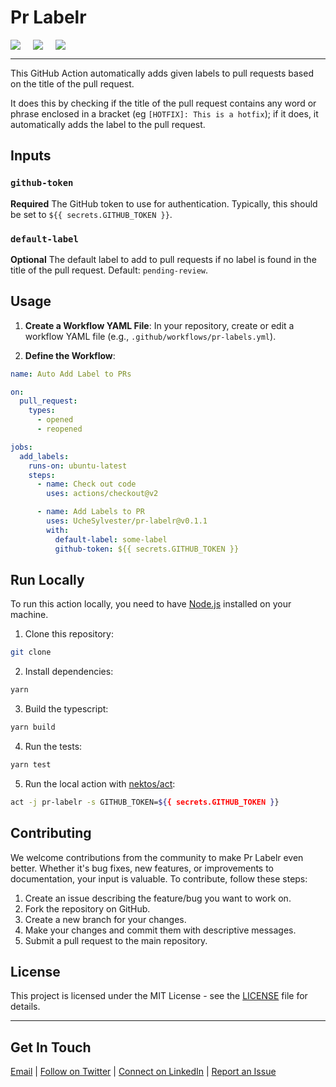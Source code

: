 # Pr Labelr

<div style="display:flex; gap:20px; flex-wrap:wrap">
  <a href="https://github.com/marketplace/actions/pr-labelr" style="text-decoration:none">
    <img src="https://img.shields.io/github/release/UcheSylvester/pr-labelr.svg"  />
  </a>

  <a href="https://github.com/marketplace/actions/pr-labelr" style="text-decoration:none">
    <img src="https://img.shields.io/badge/marketplace-pr--labelr-green?logo=github"  />
  </a>

  <a href="https://github.com/marketplace/actions/pr-labelr" style="text-decoration:none">
    <img src="https://img.shields.io/github/languages/top/UcheSylvester/pr-labelr.svg"  />
  </a>
</div>

---

This GitHub Action automatically adds given labels to pull requests based on the title of the pull request.

It does this by checking if the title of the pull request contains any word or phrase enclosed in a bracket (eg `[HOTFIX]: This is a hotfix`); if it does, it automatically adds the label to the pull request.

## Inputs

### `github-token`

**Required** The GitHub token to use for authentication. Typically, this should be set to `${{ secrets.GITHUB_TOKEN }}`.

### `default-label`

**Optional** The default label to add to pull requests if no label is found in the title of the pull request. Default: `pending-review`.

## Usage

1. **Create a Workflow YAML File**: In your repository, create or edit a workflow YAML file (e.g., `.github/workflows/pr-labels.yml`).

2. **Define the Workflow**:

```yaml
name: Auto Add Label to PRs

on:
  pull_request:
    types:
      - opened
      - reopened

jobs:
  add_labels:
    runs-on: ubuntu-latest
    steps:
      - name: Check out code
        uses: actions/checkout@v2

      - name: Add Labels to PR
        uses: UcheSylvester/pr-labelr@v0.1.1
        with:
          default-label: some-label
          github-token: ${{ secrets.GITHUB_TOKEN }}
```

## Run Locally

To run this action locally, you need to have [Node.js](https://nodejs.org/en/) installed on your machine.

1. Clone this repository:

```bash
git clone
```

2. Install dependencies:

```bash
yarn
```

3. Build the typescript:

```bash
yarn build
```

4. Run the tests:

```bash
yarn test
```

5. Run the local action with [nektos/act](https://github.com/nektos/act):

```bash
act -j pr-labelr -s GITHUB_TOKEN=${{ secrets.GITHUB_TOKEN }}
```

## Contributing

We welcome contributions from the community to make Pr Labelr even better. Whether it's bug fixes, new features, or improvements to documentation, your input is valuable. To contribute, follow these steps:

1. Create an issue describing the feature/bug you want to work on.
2. Fork the repository on GitHub.
3. Create a new branch for your changes.
4. Make your changes and commit them with descriptive messages.
5. Submit a pull request to the main repository.

## License

This project is licensed under the MIT License - see the [LICENSE](LICENSE) file for details.

---

## Get In Touch

[Email](mailto:okorocode@gmail.com) | [Follow on Twitter](https://twitter.com/ucylvester) | [Connect on LinkedIn](https://www.linkedin.com/in/uchenna-okoro/) | [Report an Issue](https://github.com/UcheSylvester/pr-labelr/issues)
